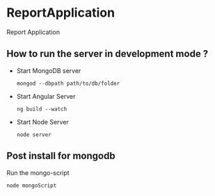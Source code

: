 # ReportApplication
Report Application


## How to run the server in development mode ?

-  Start MongoDB server

	```
	mongod --dbpath path/to/db/folder
	```
-  Start Angular Server

	```
	ng build --watch
	```
- Start Node Server

	```
	node server
	```


## Post install for mongodb

Run the mongo-script
	
	node mongoScript
